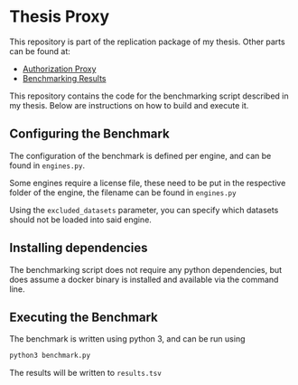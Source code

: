 # Thesis Proxy

This repository is part of the replication package of my thesis. Other parts can be found at:

- [Authorization Proxy](https://github.com/CerebralFart/thesis-proxy)
- [Benchmarking Results](https://github.com/CerebralFart/thesis-results)

This repository contains the code for the benchmarking script described in my thesis. Below are instructions on how to build and execute it.

## Configuring the Benchmark

The configuration of the benchmark is defined per engine, and can be found in `engines.py`.

Some engines require a license file, these need to be put in the respective folder of the engine, the filename can be found in `engines.py`

Using the `excluded_datasets` parameter, you can specify which datasets should not be loaded into said engine.

## Installing dependencies

The benchmarking script does not require any python dependencies, but does assume a docker binary is installed and available via the command line.

## Executing the Benchmark

The benchmark is written using python 3, and can be run using

```bash
python3 benchmark.py
```

The results will be written to `results.tsv`

